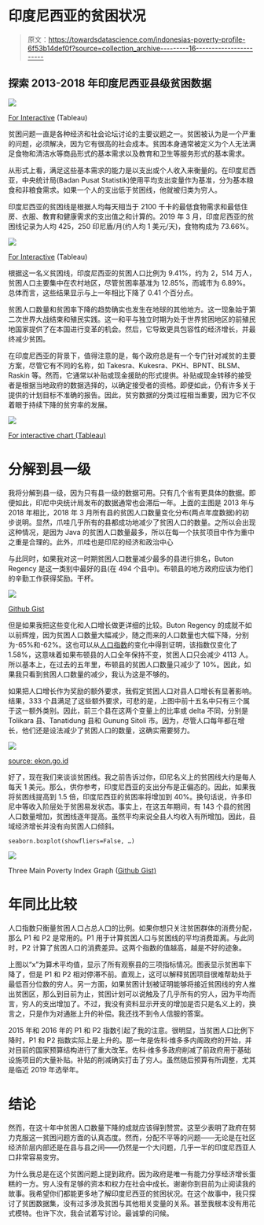 # 印度尼西亚的贫困状况

> 原文：<https://towardsdatascience.com/indonesias-poverty-profile-6f53b14def0f?source=collection_archive---------16----------------------->

## 探索 2013-2018 年印度尼西亚县级贫困数据

![](img/3b1dd316a7c3424fbf1464190be327d9.png)

[For Interactive](https://public.tableau.com/profile/redi.sunarta#!/vizhome/poverty-stat-indonesia/CountyLevelofPovertyData) (Tableau)

贫困问题一直是各种经济和社会论坛讨论的主要议题之一。贫困被认为是一个严重的问题，必须解决，因为它有很高的社会成本。贫困本身通常被定义为个人无法满足食物和清洁水等商品形式的基本需求以及教育和卫生等服务形式的基本需求。

从形式上看，满足这些基本需求的能力是以支出或个人收入来衡量的。在印度尼西亚，中央统计局(Badan Pusat Statistik)使用平均支出变量作为基准，分为基本粮食和非粮食需求。如果一个人的支出低于贫困线，他就被归类为穷人。

印度尼西亚的贫困线是根据人均每天相当于 2100 千卡的最低食物需求和最低住房、衣服、教育和健康需求的支出值之和计算的。2019 年 3 月，印度尼西亚的贫困线记录为人均 425，250 印尼盾/月(约人均 1 美元/天)，食物构成为 73.66%。

![](img/88a0f3f75dae2bee313dbb91727793b5.png)

[For Interactive](https://public.tableau.com/profile/redi.sunarta#!/vizhome/IndonesiaPoverty/IndonesiaPovertyTrend) (Tableau)

根据这一名义贫困线，印度尼西亚的贫困人口比例为 9.41%，约为 2，514 万人，贫困人口主要集中在农村地区，尽管贫困率基准为 12.85%，而城市为 6.89%。总体而言，这些结果显示与上一年相比下降了 0.41 个百分点。

贫困人口数量和贫困率下降的趋势确实也发生在地球的其他地方。这一现象始于第二次世界大战结束和殖民实践。这一和平与独立时期为处于世界贫困地区的前殖民地国家提供了在本国进行变革的机会。然后，它导致更具包容性的经济增长，并最终减少贫困。

在印度尼西亚的背景下，值得注意的是，每个政府总是有一个专门针对减贫的主要方案，尽管它有不同的名称，如 Takesra、Kukesra、PKH、BPNT、BLSM、Raskin 等。然而，它通常以补贴或现金援助的形式提供。补贴或现金转移的接受者是根据当地政府的数据选择的，以确定接受者的资格。即便如此，仍有许多关于提供的计划目标不准确的报告。因此，贫穷数据的分类过程相当重要，因为它不仅着眼于持续下降的贫穷率的发展。

![](img/4b9e570121dee877a22b76370bee57c8.png)

[For interactive chart (Tableau)](https://public.tableau.com/profile/redi.sunarta#!/vizhome/poverty-stat-indonesia/CountyLevelofPovertyData)

# **分解到县一级**

我将分解到县一级，因为只有县一级的数据可用。只有几个省有更具体的数据。即便如此，印尼中央统计局发布的数据通常也会滞后一年。上面的主图是 2013 年与 2018 年相比，2018 年 3 月所有县的贫困人口数量变化分布(两点年度数据)的初步说明。显然，爪哇几乎所有的县都成功地减少了贫困人口的数量。之所以会出现这种情况，是因为 Java 的贫困人口数量最多，所以在每一个扶贫项目中作为重中之重是合理的。此外，爪哇也是印尼的经济和政治中心

与此同时，如果我对这一时期贫困人口数量减少最多的县进行排名，Buton Regency 是这一类别中最好的县(在 494 个县中)。布顿县的地方政府应该为他们的辛勤工作获得奖励。干杯。

![](img/ea5189ab955e7aba3915aed23df0f8cb.png)

[Github Gist](https://gist.github.com/XZ120/7bcea90c17c0abf1d5d783e4233de04a)

但是如果我把这些变化和人口增长做更详细的比较。Buton Regency 的成就不如以前辉煌，因为贫困人口数量大幅减少，随之而来的人口数量也大幅下降，分别为-65%和-62%。这也可以从[人口指数](http://sk.sagepub.com/reference/worldpoverty/n313.xml)的变化中得到证明，该指数仅变化了 1.58%，这意味着如果布顿县的人口全年保持不变，贫困人口只会减少 4113 人。所以基本上，在过去的五年里，布顿县的贫困人口数量只减少了 10%。因此，如果我只看到贫困人口数量的减少，我认为这是不够的。

如果把人口增长作为奖励的额外要求，我假定贫困人口对县人口增长有显著影响。结果，333 个县满足了这些额外要求，可悲的是，上图中前十五名中只有三个属于这一额外类别。因此，前三个县在这两个变量上的比率或 delta 不同，分别是 Tolikara 县、Tanatidung 县和 Gunung Sitoli 市。因为，尽管人口每年都在增长，他们还是设法减少了贫困人口的数量，这确实需要努力。

![](img/4762f7b309f01130f738cd87ca423929.png)

[source: ekon.go.id](https://ekon.go.id/ekliping/download/3360/2391/bambang-widianto-tnp2k.pdf)

好了，现在我们来谈谈贫困线。我之前告诉过你，印尼名义上的贫困线大约是每人每天 1 美元。那么，供你参考，印度尼西亚的支出分布是正偏态的。因此，如果我将贫困线提高到 1.5 倍，印度尼西亚的贫困率将增加到 40%。换句话说，许多印尼中等收入阶层处于贫困易发状态。事实上，在这五年期间，有 143 个县的贫困人口数量增加，贫困线逐年提高。虽然平均来说全县人均收入有所增加。因此，县域经济增长并没有向贫困人口倾斜。

```
seaborn.boxplot(showfliers=False, …)
```

![](img/6db9c80fe40ba8827eb3411a95b4c86d.png)

Three Main Poverty Index Graph ([Github Gist)](https://gist.github.com/XZ120/ef40ab57e5db82c2e112e560e049de77)

# **年同比比较**

人口指数只衡量贫困人口占总人口的比例。如果你想只关注贫困群体的消费分配，那么 P1 和 P2 是常用的。P1 用于计算贫困人口与贫困线的平均消费距离。与此同时，P2 计算了贫困人口的消费差异。这两个指数的值越高，越是不好的迹象。

上图以“x”为算术平均值，显示了所有观察县的三项指标情况。图表显示贫困率下降了，但是 P1 和 P2 相对停滞不前。直观上，这可以解释贫困项目很难帮助处于最低百分位数的穷人。另一方面，如果贫困计划被证明能够将接近贫困线的穷人推出贫困区，那么到目前为止，贫困计划可以说触及了几乎所有的穷人，因为平均而言，穷人的支出增加了。不过，我没有资料显示开支的增加是否只是名义上的，换言之，只是作为对通胀上升的补偿。我还找不到令人信服的答案。

2015 年和 2016 年的 P1 和 P2 指数引起了我的注意。很明显，当贫困人口比例下降时，P1 和 P2 指数实际上是上升的。那一年是佐科·维多多内阁政府的开始，并对目前的国家预算结构进行了重大改革。佐科·维多多政府削减了前政府用于基础设施项目的大量补贴。补贴的削减确实打击了穷人。虽然随后预算有所调整，尤其是临近 2019 年选举年。

# 结论

然而，在这十年中贫困人口数量下降的成就应该得到赞赏。这至少表明了政府在努力克服这一贫困问题方面的认真态度。然而，分配不平等的问题——无论是在社区经济阶层内部还是在县与县之间——仍然是一个大问题，几乎一半的印度尼西亚人口非常容易变穷。

为什么我总是在这个贫困问题上提到政府。因为政府是唯一有能力分享经济增长蛋糕的一方。穷人没有足够的资本和权力在社会中成长。谢谢你到目前为止阅读我的故事。我希望你们都能更多地了解印度尼西亚的贫困状况。在这个故事中，我只探讨了贫困数据集，没有过多涉及贫困与其他相关变量的关系。甚至我根本没有用花式模特。也许下次，我会试着写讨论。最诚挚的问候。